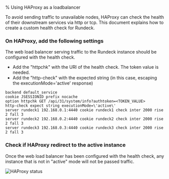 % Using HAProxy as a loadbalancer

<!---
Original:
http://support.rundeck.com/customer/en/portal/articles/2894842-health-check-based-on-execution-mode-for-haproxy-lb
http://support.rundeck.com/customer/en/portal/articles/2894840-enable-cgi-script-on-jetty
--->

To avoid sending traffic to unavailable nodes, HAProxy can check the health of
their downstream services via http or tcp. This document explains how to create
a custom health check for Rundeck.

### On HAProxy, add the following settings

The web load balancer serving traffic to the Rundeck instance should be configured with the health check.

* Add the "httpchk" with the URI of the health check. The token value is needed.
* Add the "http-check" with the expected string (in this case, escaping the executionMode='active' response)
 
```
backend default_service
cookie JSESSIONID prefix nocache
option httpchk GET /api/31/system/info?authtoken=<TOKEN_VALUE>
http-check expect string executionMode=\'active\'
server rundeck1 192.168.0.1:4440 cookie rundeck1 check inter 2000 rise 2 fall 3
server rundeck2 192.168.0.2:4440 cookie rundeck2 check inter 2000 rise 2 fall 3
server rundeck3 192.168.0.3:4440 cookie rundeck3 check inter 2000 rise 2 fall 3
```

### Check if HAProxy redirect to the active instance

Once the web load balancer has been configured with the health check, any instance that is not in "active" mode will not be passed traffic.

![HAProxy status](../../../figures/haproxy-status.png)
